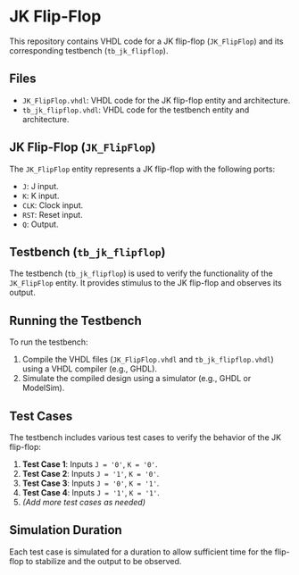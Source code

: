 # JK Flip-Flop

This repository contains VHDL code for a JK flip-flop (`JK_FlipFlop`) and its corresponding testbench (`tb_jk_flipflop`).

## Files

- `JK_FlipFlop.vhdl`: VHDL code for the JK flip-flop entity and architecture.
- `tb_jk_flipflop.vhdl`: VHDL code for the testbench entity and architecture.

## JK Flip-Flop (`JK_FlipFlop`)

The `JK_FlipFlop` entity represents a JK flip-flop with the following ports:

- `J`: J input.
- `K`: K input.
- `CLK`: Clock input.
- `RST`: Reset input.
- `Q`: Output.

## Testbench (`tb_jk_flipflop`)

The testbench (`tb_jk_flipflop`) is used to verify the functionality of the `JK_FlipFlop` entity. It provides stimulus to the JK flip-flop and observes its output.

## Running the Testbench

To run the testbench:

1. Compile the VHDL files (`JK_FlipFlop.vhdl` and `tb_jk_flipflop.vhdl`) using a VHDL compiler (e.g., GHDL).
2. Simulate the compiled design using a simulator (e.g., GHDL or ModelSim).

## Test Cases

The testbench includes various test cases to verify the behavior of the JK flip-flop:

1. **Test Case 1**: Inputs `J = '0'`, `K = '0'`.
2. **Test Case 2**: Inputs `J = '1'`, `K = '0'`.
3. **Test Case 3**: Inputs `J = '0'`, `K = '1'`.
4. **Test Case 4**: Inputs `J = '1'`, `K = '1'`.
5. *(Add more test cases as needed)*

## Simulation Duration

Each test case is simulated for a duration to allow sufficient time for the flip-flop to stabilize and the output to be observed.